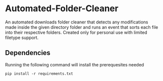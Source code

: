 # Automated-Folder-Cleaner

An automated downloads folder cleaner that detects any modifications made inside the given directory folder and runs an event that sorts each file into their respective folders. Created only for personal use with limited filetype support.

## Dependencies
Running the following command will install the prerequesites needed

```
pip install -r requirements.txt
```
